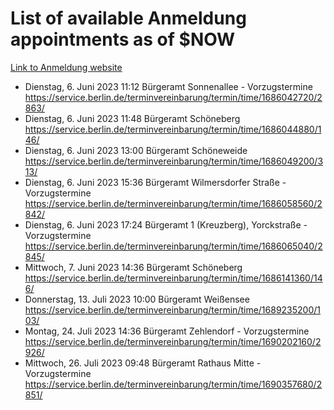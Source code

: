 # List of available Anmeldung appointments as of $NOW
[Link to Anmeldung website](https://service.berlin.de/terminvereinbarung/termin/tag.php?termin=1&anliegen[]=120686&dienstleisterlist=122210,122217,327316,122219,327312,122227,327314,122231,327346,122243,327348,122254,122252,329742,122260,329745,122262,329748,122271,327278,122273,327274,122277,327276,330436,122280,327294,122282,327290,122284,327292,122291,327270,122285,327266,122286,327264,122296,327268,150230,329760,122297,327286,122294,327284,122312,329763,122314,329775,122304,327330,122311,327334,122309,327332,317869,122281,327352,122279,329772,122283,122276,327324,122274,327326,122267,329766,122246,327318,122251,327320,122257,327322,122208,327298,122226,327300&herkunft=http%3A%2F%2Fservice.berlin.de%2Fdienstleistung%2F120686%2F)
- Dienstag, 6. Juni 2023 11:12 Bürgeramt Sonnenallee - Vorzugstermine https://service.berlin.de/terminvereinbarung/termin/time/1686042720/2863/
- Dienstag, 6. Juni 2023 11:48 Bürgeramt Schöneberg https://service.berlin.de/terminvereinbarung/termin/time/1686044880/146/
- Dienstag, 6. Juni 2023 13:00 Bürgeramt Schöneweide https://service.berlin.de/terminvereinbarung/termin/time/1686049200/313/
- Dienstag, 6. Juni 2023 15:36 Bürgeramt Wilmersdorfer Straße - Vorzugstermine https://service.berlin.de/terminvereinbarung/termin/time/1686058560/2842/
- Dienstag, 6. Juni 2023 17:24 Bürgeramt 1 (Kreuzberg), Yorckstraße - Vorzugstermine https://service.berlin.de/terminvereinbarung/termin/time/1686065040/2845/
- Mittwoch, 7. Juni 2023 14:36 Bürgeramt Schöneberg https://service.berlin.de/terminvereinbarung/termin/time/1686141360/146/
- Donnerstag, 13. Juli 2023 10:00 Bürgeramt Weißensee https://service.berlin.de/terminvereinbarung/termin/time/1689235200/103/
- Montag, 24. Juli 2023 14:36 Bürgeramt Zehlendorf - Vorzugstermine https://service.berlin.de/terminvereinbarung/termin/time/1690202160/2926/
- Mittwoch, 26. Juli 2023 09:48 Bürgeramt Rathaus Mitte - Vorzugstermine https://service.berlin.de/terminvereinbarung/termin/time/1690357680/2851/
